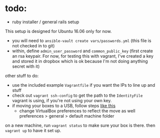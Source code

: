 # todo:

- ruby installer / general rails setup

This setup is designed for Ubuntu 16.06 only for now.

- you will need to `ansible-vault create vars/passwords.yml` (this file is not checked in to git)
- within, define `admin_user_password` and `common_public_key` (first create an rsa keypair. For now, for testing this with vagrant, I've created a key and stored it in dropbox which is ok because I'm not doing anything secret with it)

other stuff to do:

- use the included example `Vagrantfile` if you want the IPs to line up and stuff
- check out `vagrant ssh-config` to get the path to the `IdentityFile` vagrant is using, if you're not using your own key.
- if moving your boxes to a USB, follow steps [like this](https://emptysqua.re/blog/moving-virtualbox-and-vagrant-to-an-external-drive/)
    - change VirtualBox preferences to reflect the move as well preferences > general > default machine folder

on a new machine, run `vagrant status` to make sure your box is there. then `vagrant up` to have it set up.
